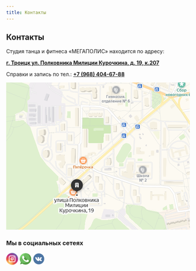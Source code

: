 ```yaml
---
title: Контакты
---
```


## Контакты

Студия танца и фитнеса «МЕГАПОЛИС» находится по адресу:

**[г. Троицк ул. Полковника Милиции Курочкина, д. 19, к.207](https://yandex.ru/maps/-/CKq-VZof)**

Справки и запись по тел.: **[+7 (968) 404-67-88](tel://+79684046788)**

![Карта](images/transfer.png "Карта")

### Мы в социальных сетеях

[![Instagram](images/instagram.png "Instagram")](http://instagram.com/megapolistro/)
[![WhatsApp](images/whatsapp.png "WhatsApp")](https://api.whatsapp.com/send?phone=79684046788)
[![VK](images/vk.png "VKontakte")](https://vk.com/megapolis_tro)
